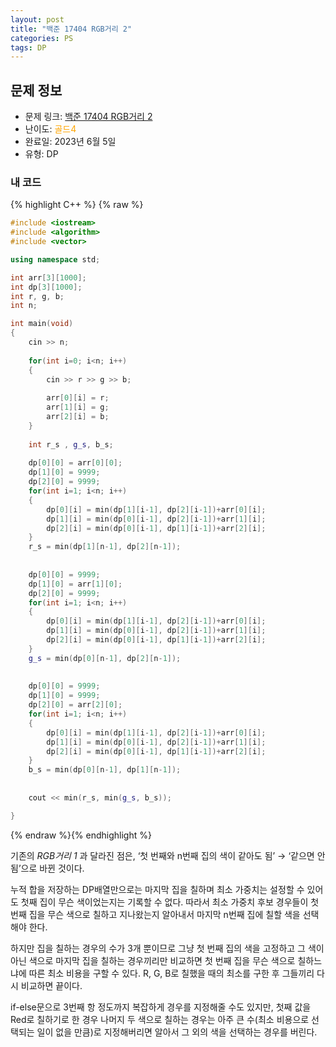 ```yaml
---
layout: post
title: "백준 17404 RGB거리 2"
categories: PS
tags: DP
---
```


## 문제 정보
- 문제 링크: [백준 17404 RGB거리 2](https://www.acmicpc.net/problem/17404)
- 난이도: <span style="color:#FFA500">골드4</span>
- 완료일: 2023년 6월 5일
- 유형: DP

### 내 코드

{% highlight C++ %} {% raw %}
```C++
#include <iostream>
#include <algorithm>
#include <vector>

using namespace std;

int arr[3][1000];
int	dp[3][1000];
int r, g, b;
int n;

int main(void)
{
	cin >> n;
	
	for(int i=0; i<n; i++)
	{
		cin >> r >> g >> b;
		
		arr[0][i] = r;
		arr[1][i] = g;
		arr[2][i] = b;
	}
	
	int r_s , g_s, b_s;
	
	dp[0][0] = arr[0][0];
	dp[1][0] = 9999;
	dp[2][0] = 9999;
	for(int i=1; i<n; i++)
	{
		dp[0][i] = min(dp[1][i-1], dp[2][i-1])+arr[0][i];
		dp[1][i] = min(dp[0][i-1], dp[2][i-1])+arr[1][i];
		dp[2][i] = min(dp[0][i-1], dp[1][i-1])+arr[2][i];
	}
	r_s = min(dp[1][n-1], dp[2][n-1]);
	
	
	dp[0][0] = 9999;
	dp[1][0] = arr[1][0];
	dp[2][0] = 9999;
	for(int i=1; i<n; i++)
	{
		dp[0][i] = min(dp[1][i-1], dp[2][i-1])+arr[0][i];
		dp[1][i] = min(dp[0][i-1], dp[2][i-1])+arr[1][i];
		dp[2][i] = min(dp[0][i-1], dp[1][i-1])+arr[2][i];
	}
	g_s = min(dp[0][n-1], dp[2][n-1]);
	
	
	dp[0][0] = 9999;
	dp[1][0] = 9999;
	dp[2][0] = arr[2][0];
	for(int i=1; i<n; i++)
	{
		dp[0][i] = min(dp[1][i-1], dp[2][i-1])+arr[0][i];
		dp[1][i] = min(dp[0][i-1], dp[2][i-1])+arr[1][i];
		dp[2][i] = min(dp[0][i-1], dp[1][i-1])+arr[2][i];
	}
	b_s = min(dp[0][n-1], dp[1][n-1]);
	
	
	cout << min(r_s, min(g_s, b_s));

}
```
{% endraw %}{% endhighlight %}

기존의 _RGB거리 1_ 과 달라진 점은, ‘첫 번째와 n번째 집의 색이 같아도 됨’ → ‘같으면 안됨’으로 바뀐 것이다.

누적 합을 저장하는 DP배열만으로는 마지막 집을 칠하며 최소 가중치는 설정할 수 있어도 첫째 집이 무슨 색이었는지는 기록할 수 없다. 따라서 최소 가중치 후보 경우들이 첫 번째 집을 무슨 색으로 칠하고 지나왔는지 알아내서 마지막 n번째 집에 칠할 색을 선택해야 한다.

하지만 집을 칠하는 경우의 수가 3개 뿐이므로 그냥 첫 번째 집의 색을 고정하고 그 색이 아닌 색으로 마지막 집을 칠하는 경우끼리만 비교하면 첫 번째 집을 무슨 색으로 칠하느냐에 따른 최소 비용을 구할 수 있다. R, G, B로 칠했을 때의 최소를 구한 후 그들끼리 다시 비교하면 끝이다.

if-else문으로 3번째 항 정도까지 복잡하게 경우를 지정해줄 수도 있지만, 첫째 값을 Red로 칠하기로 한 경우 나머지 두 색으로 칠하는 경우는 아주 큰 수(최소 비용으로 선택되는 일이 없을 만큼)로 지정해버리면 알아서 그 외의 색을 선택하는 경우를 버린다.
